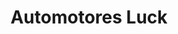 ---
title: "Automotores Luck"
url: /ciudad-autonoma-de-buenos-aires/automotores-luck/
shop: coche
---